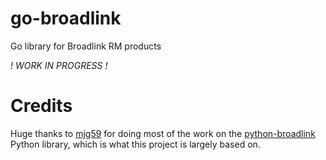 # go-broadlink

Go library for Broadlink RM products

*! WORK IN PROGRESS !*

# Credits

Huge thanks to [mjg59](https://github.com/mjg59) for doing most of the work on the [python-broadlink](https://github.com/mjg59/python-broadlink) Python library, which is what this project is largely based on.
